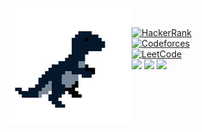 <img align="left" src="https://github.com/Intercrus/Intercrus/blob/main/dino.jpg"><br/>

[![HackerRank](https://img.shields.io/badge/-@Intercrus-313131?style=flat-square&labelColor=313131&logo=HackerRank&logoColor=white&color=313131)](https://www.hackerrank.com/Intercrus)   
[![Codeforces](https://img.shields.io/badge/-@ysemy ᅠ-313131?style=flat-square&labelColor=313131&logo=Codeforces&logoColor=white&color=313131)](https://codeforces.com/profile/ysemy)   
[![LeetCode](https://img.shields.io/badge/-@Intercrus-313131?style=flat-square&labelColor=313131&logo=LeetCode&logoColor=white&color=313131)](https://leetcode.com/intercrus/)     
![](https://img.shields.io/badge/Python-14354C?style=for-the-badge&logo=python&logoColor=white)
![](https://img.shields.io/badge/Linux-FCC624?style=for-the-badge&logo=linux&logoColor=black)
![](https://img.shields.io/badge/PostgreSQL-316192?style=for-the-badge&logo=postgresql&logoColor=white)
<!-- ![](https://img.shields.io/badge/JavaScript-323330?style=for-the-badge&logo=javascript&logoColor=F7DF1E) -->
<!-- ![](https://img.shields.io/badge/Django-092E20?style=for-the-badge&logo=django&logoColor=white) -->
<!-- ![](https://img.shields.io/badge/Git-F05032?style=for-the-badge&logo=git&logoColor=white) -->



